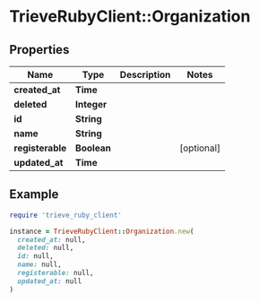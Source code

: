# TrieveRubyClient::Organization

## Properties

| Name | Type | Description | Notes |
| ---- | ---- | ----------- | ----- |
| **created_at** | **Time** |  |  |
| **deleted** | **Integer** |  |  |
| **id** | **String** |  |  |
| **name** | **String** |  |  |
| **registerable** | **Boolean** |  | [optional] |
| **updated_at** | **Time** |  |  |

## Example

```ruby
require 'trieve_ruby_client'

instance = TrieveRubyClient::Organization.new(
  created_at: null,
  deleted: null,
  id: null,
  name: null,
  registerable: null,
  updated_at: null
)
```

